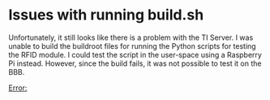 # Issues with running build.sh

Unfortunately, it still looks like there is a problem with the TI Server. I was unable to build the buildroot files for running the Python scripts for testing the RFID module.
I could test the script in the user-space using a Raspberry Pi instead. However, since the build fails, it was not possible to test it on the BBB.

[Error:]()
